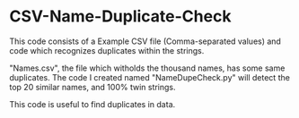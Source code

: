 # CSV-Name-Duplicate-Check
This code consists of a Example CSV file (Comma-separated values) and code which recognizes duplicates within the strings.

"Names.csv", the file which witholds the thousand names, has some same duplicates. The code I created named "NameDupeCheck.py" will detect the top 20 similar names, and 100% twin strings.

This code is useful to find duplicates in data.

